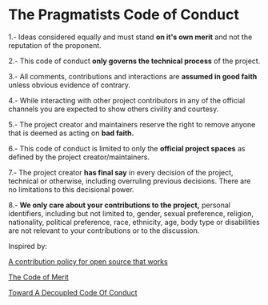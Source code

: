 # The Pragmatists Code of Conduct

1.- Ideas considered equally and must stand **on it's own merit** and not the reputation of the proponent.

2.- This code of conduct **only governs the technical process** of the project.

3.- All comments, contributions and interactions are **assumed in good faith** unless obvious evidence of contrary.

4.- While interacting with other project contributors in any of the official channels you are expected to show others civility and courtesy. 

5.- The project creator and maintainers reserve the right to remove anyone that is deemed as acting on **bad faith.**

6.- This code of conduct is limited to only the **official project spaces** as defined by the project creator/maintainers.

7.- The project creator **has final say** in every decision of the project, technical or otherwise, including overruling previous decisions. There are no limitations to this decisional power.

8.- **We only care about your contributions to the project,** personal identifiers, including but not limited to, gender, sexual preference, religion, nationality, political preference, race, ethnicity, age, body type or disabilities are not relevant to your contributions or to the discussion.

Inspired by:

[A contribution policy for open source that works](https://medium.com/@jmaynard/a-contribution-policy-for-open-source-that-works-bfc4600c9d83#.d53666v7u)

[The Code of Merit](https://github.com/rosarior/Code-of-Merit/blob/master/CODE_OF_MERIT.md)

[Toward A Decoupled Code Of Conduct](https://www.reddit.com/r/PHP/comments/3zw9nj/toward_a_decoupled_code_of_conduct/)
